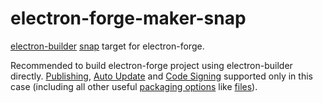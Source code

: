 # electron-forge-maker-snap

[electron-builder](https://github.com/electron-userland/electron-builder) [snap](https://snapcraft.io) target for electron-forge.

Recommended to build electron-forge project using electron-builder directly.
[Publishing](https://electron.build/publishing-artifacts),
[Auto Update](https://electron.build/auto-update)
and [Code Signing](https://electron.build/code-signing) supported only in this case
(including all other useful [packaging options](https://electron.build/configuration/configuration) like [files](https://electron.build/configuration/configuration#Config-files)). 
